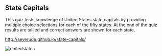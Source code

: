 ## State Capitals

This quiz tests knowledge of United States state capitals by providing multiple choice selections for each of the fifty states.  At the end of the quiz results are tallied and correct answers are shown for each state.

http://severude.github.io/state-capitals/

![unitedstates](https://user-images.githubusercontent.com/15336094/34316374-fd8b5652-e748-11e7-9080-cc3aa190fc0a.png)

